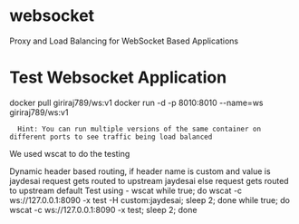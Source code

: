 # websocket
Proxy and Load Balancing for WebSocket Based Applications

# Test Websocket Application
docker pull giriraj789/ws:v1
docker run -d -p 8010:8010 --name=ws giriraj789/ws:v1

      Hint: You can run multiple versions of the same container on different ports to see traffic being load balanced
      

We used wscat to do the testing

Dynamic header based routing, if header name is custom and value is jaydesai 
request gets routed to upstream jaydesai
else request gets routed to upstream default
Test using -  wscat while true; do wscat -c ws://127.0.0.1:8090 -x test -H custom:jaydesai; sleep 2; done
while true; do wscat -c ws://127.0.0.1:8090 -x test; sleep 2; done
